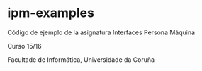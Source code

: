ipm-examples
============

Código de ejemplo de la asignatura Interfaces Persona Máquina 

Curso 15/16

Facultade de Informática, Universidade da Coruña
